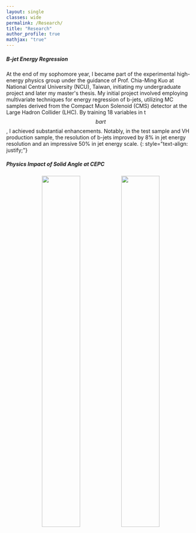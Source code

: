 ```yaml
---
layout: single
classes: wide
permalink: /Research/
title: "Research"
author_profile: true
mathjax: "true"
---
```


##### B-jet Energy Regression

At the end of my sophomore year, I became part of the experimental high-energy physics group under the guidance of Prof. Chia-Ming Kuo at National Central University (NCU), Taiwan, initiating my undergraduate project and later my master's thesis. My initial project involved employing multivariate techniques for energy regression of b-jets, utilizing MC samples derived from the Compact Muon Solenoid (CMS) detector at the Large Hadron Collider (LHC). By training 18 variables in t$$bar{t}$$, I achieved substantial enhancements. Notably, in the test sample and VH production sample, the resolution of b-jets improved by 8% in jet energy resolution and an impressive 50% in jet energy scale.
{: style="text-align: justify;"}

##### Physics Impact of Solid Angle at CEPC

<center><figure>
<img src=“/images/Solid_Angle/Particle/ZH_Particle_Collective_Eff.jpeg” style="width:49%" class=“align-center">
<img src=“/images/Solid_Angle/Particle/Zpole_Particle_Collective_Eff.jpeg” style="width:49%" class="align-center">
  <!-- <figcaption></figcaption> -->
</figure></center>
